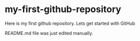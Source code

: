 # my-first-github-repository
Here is my first github repository. Lets get started with GitHub

README.md file was just edited manually.
